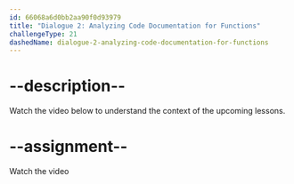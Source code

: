 ```yaml
---
id: 66068a6d0bb2aa90f0d93979
title: "Dialogue 2: Analyzing Code Documentation for Functions"
challengeType: 21
dashedName: dialogue-2-analyzing-code-documentation-for-functions
---
```


# --description--

Watch the video below to understand the context of the upcoming lessons.

# --assignment--

Watch the video
